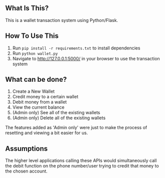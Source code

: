

What Is This?
-------------

This is a wallet transaction system using Python/Flask. 


How To Use This
---------------

1. Run `pip install -r requirements.txt` to install dependencies
2. Run `python wallet.py`
3. Navigate to http://127.0.0.1:5000/ in your browser to use the transaction system


What can be done?
---------------

1. Create a New Wallet
2. Credit money to a certain wallet
3. Debit money from a wallet
4. View the current balance
5. (Admin only) See all of the existing wallets
6. (Admin only) Delete all of the existing wallets

The features added as 'Admin only' were just to make the process of resetting and viewing a bit easier for us.


Assumptions
---------------

The higher level applications calling these APIs would simultaneously call the debit function on the phone number/user trying to credit that money to the chosen account.
